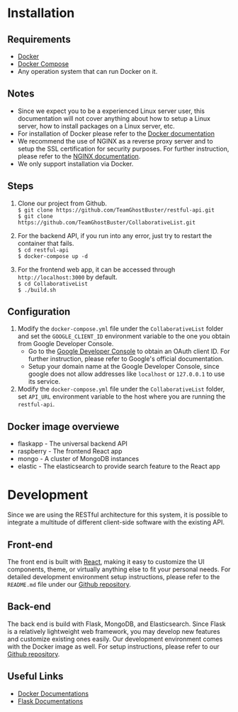 # Installation

## Requirements
* [Docker](https://www.docker.com/products/overview)
* [Docker Compose](https://docs.docker.com/compose/)
* Any operation system that can run Docker on it.

## Notes
* Since we expect you to be a experienced Linux server user, this documentation will not cover anything about how to setup a Linux server, how to install packages on a Linux server, etc.
* For installation of Docker please refer to the [Docker documentation](https://store.docker.com/editions/community/docker-ce-server-ubuntu?tab=description)
* We recommend the use of NGINX as a reverse proxy server and to setup the SSL certification for security purposes. For further instruction, please refer to the [NGINX documentation](https://www.nginx.com/resources/admin-guide/reverse-proxy/).
* We only support installation via Docker.

## Steps
1. Clone our project from Github.  
`$ git clone https://github.com/TeamGhostBuster/restful-api.git`  
`$ git clone https://github.com/TeamGhostBuster/CollaborativeList.git`

2. For the backend API, if you run into any error, just try to restart the container that fails.  
`$ cd restful-api`   
`$ docker-compose up -d`

3. For the frontend web app, it can be accessed through `http://localhost:3000` by default.     
`$ cd CollaborativeList`  
`$ ./build.sh`

## Configuration
1. Modify the `docker-compose.yml` file under the `CollaborativeList` folder and set the `GOOGLE_CLIENT_ID` environment variable to the one you obtain from Google Developer Console.
    * Go to the [Google Developer Console](console.developers.google.com/) to obtain an OAuth client ID. For further instruction, please refer to Google's official documentation.
    * Setup your domain name at the Google Developer Console, since google does not allow addresses like `localhost` or `127.0.0.1` to use its service.
2. Modify the `docker-compose.yml` file under the `CollaborativeList` folder, set `API_URL` environment variable to the host where you are running the `restful-api`.

## Docker image overviewe
* flaskapp - The universal backend API
* raspberry - The frontend React app
* mongo - A cluster of MongoDB instances
* elastic - The elasticsearch to provide search feature to the React app

# Development
Since we are using the RESTful architecture for this system, it is possible to integrate a multitude of different client-side software with the existing API.

## Front-end
The front end is built with [React](https://facebook.github.io/react/), making it easy to customize the UI components, theme, or virtually anything else to fit your personal needs. For detailed development environment setup instructions, please refer to the `README.md` file under our [Github repository](https://github.com/TeamGhostBuster/CollaborativeList).

## Back-end
The back end is build with Flask, MongoDB, and Elasticsearch. Since Flask is a relatively lightweight web framework, you may develop new features and customize existing ones easily. Our development environment comes with the Docker image as well. For setup instructions, please refer to our [Github repository](https://github.com/TeamGhostBuster/restful-api).

## Useful Links
* [Docker Documentations](https://docs.docker.com/)
* [Flask Documentations](http://flask.pocoo.org/docs/0.11/)
